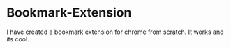 # Bookmark-Extension
I have created a bookmark extension for chrome from scratch. It works and its cool.
